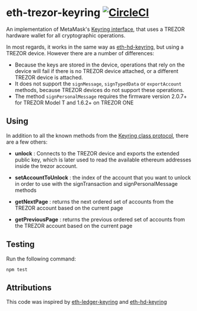 eth-trezor-keyring [![CircleCI](https://circleci.com/gh/brunobar79/eth-trezor-keyring.svg?style=svg)](https://circleci.com/gh/brunobar79/eth-trezor-keyring)
==================

An implementation of MetaMask's [Keyring interface](https://github.com/MetaMask/eth-simple-keyring#the-keyring-class-protocol), that uses a TREZOR hardware
wallet for all cryptographic operations.

In most regards, it works in the same way as
[eth-hd-keyring](https://github.com/MetaMask/eth-hd-keyring), but using a TREZOR
device. However there are a number of differences:

- Because the keys are stored in the device, operations that rely on the device
  will fail if there is no TREZOR device attached, or a different TREZOR device
  is attached.
- It does not support the `signMessage`, `signTypedData` or `exportAccount`
  methods, because TREZOR devices do not support these operations.
- The method `signPersonalMessage` requires the firmware version 2.0.7+ for TREZOR Model T and 1.6.2+ on TREZOR ONE

Using
-----

In addition to all the known methods from the [Keyring class protocol](https://github.com/MetaMask/eth-simple-keyring#the-keyring-class-protocol),
there are a few others:

- **unlock** : Connects to the TREZOR device and exports the extended public key, which is later used to read the available ethereum addresses inside the trezor account.

- **setAccountToUnlock** : the index of the account that you want to unlock in order to use with the signTransaction and signPersonalMessage methods

- **getNextPage** : returns the next ordered set of accounts from the TREZOR account based on the current page

- **getPreviousPage** : returns the previous ordered set of accounts from the TREZOR account based on the current page

Testing
-------
Run the following command:

```
npm test
```



Attributions
-------
This code was inspired by [eth-ledger-keyring](https://github.com/jamespic/eth-ledger-keyring) and [eth-hd-keyring](https://github.com/MetaMask/eth-hd-keyring)
